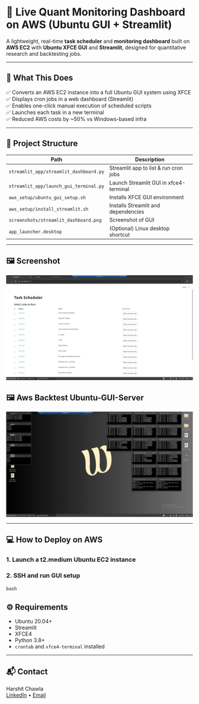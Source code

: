 # 🧠 Live Quant Monitoring Dashboard on AWS (Ubuntu GUI + Streamlit)

A lightweight, real-time **task scheduler** and **monitoring dashboard** built on **AWS EC2** with **Ubuntu XFCE GUI** and **Streamlit**, designed for quantitative research and backtesting jobs.

---

## 🔧 What This Does

✅ Converts an AWS EC2 instance into a full Ubuntu GUI system using XFCE  
✅ Displays cron jobs in a web dashboard (Streamlit)  
✅ Enables one-click manual execution of scheduled scripts  
✅ Launches each task in a new terminal  
✅ Reduced AWS costs by ~50% vs Windows-based infra

---

## 📂 Project Structure

| Path | Description |
|------|-------------|
| `streamlit_app/streamlit_dashboard.py` | Streamlit app to list & run cron jobs |
| `streamlit_app/launch_gui_terminal.py` | Launch Streamlit GUI in xfce4-terminal |
| `aws_setup/ubuntu_gui_setup.sh` | Installs XFCE GUI environment |
| `aws_setup/install_streamlit.sh` | Installs Streamlit and dependencies |
| `screenshots/streamlit_dashboard.png` | Screenshot of GUI |
| `app_launcher.desktop` | (Optional) Linux desktop shortcut |

---

## 🖼️ Screenshot

![Streamlit Dashboard](Screen-Shots/streamlit_dashboard.png)

## 🖼️ Aws Backtest Ubuntu-GUI-Server
![Streamlit Dashboard](Screen-Shots/streamlit_dashboard1.png)

---

## 💻 How to Deploy on AWS

### 1. Launch a t2.medium Ubuntu EC2 instance

### 2. SSH and run GUI setup
```bash```

## ⚙️ Requirements

- Ubuntu 20.04+
- Streamlit
- XFCE4
- Python 3.8+
- `crontab` and `xfce4-terminal` installed

---

## 📬 Contact

Harshit Chawla  
[LinkedIn](https://www.linkedin.com/in/harsh56/) • [Email](mailto:hshtchwl@gmail.com)
